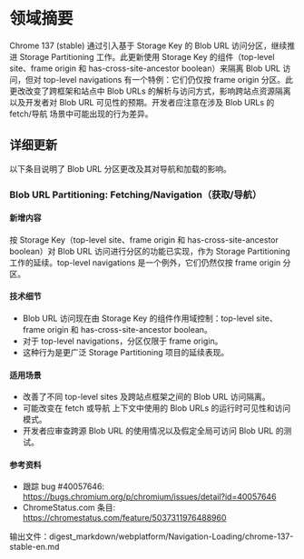 # 领域摘要

Chrome 137 (stable) 通过引入基于 Storage Key 的 Blob URL 访问分区，继续推进 Storage Partitioning 工作。此更新使用 Storage Key 的组件（top-level site、frame origin 和 has-cross-site-ancestor boolean）来隔离 Blob URL 访问，但对 top-level navigations 有一个特例：它们仍仅按 frame origin 分区。此更改改变了跨框架和站点中 Blob URLs 的解析与访问方式，影响跨站点资源隔离以及开发者对 Blob URL 可见性的预期。开发者应注意在涉及 Blob URLs 的 fetch/导航 场景中可能出现的行为差异。

## 详细更新

以下条目说明了 Blob URL 分区更改及其对导航和加载的影响。

### Blob URL Partitioning: Fetching/Navigation（获取/导航）

#### 新增内容
按 Storage Key（top-level site、frame origin 和 has-cross-site-ancestor boolean）对 Blob URL 访问进行分区的功能已实现，作为 Storage Partitioning 工作的延续。top-level navigations 是一个例外，它们仍然仅按 frame origin 分区。

#### 技术细节
- Blob URL 访问现在由 Storage Key 的组件作用域控制：top-level site、frame origin 和 has-cross-site-ancestor boolean。
- 对于 top-level navigations，分区仅限于 frame origin。
- 这种行为是更广泛 Storage Partitioning 项目的延续表现。

#### 适用场景
- 改善了不同 top-level sites 及跨站点框架之间的 Blob URL 访问隔离。
- 可能改变在 fetch 或导航 上下文中使用的 Blob URLs 的运行时可见性和访问模式。
- 开发者应审查跨源 Blob URL 的使用情况以及假定全局可访问 Blob URL 的测试。

#### 参考资料
- 跟踪 bug #40057646: https://bugs.chromium.org/p/chromium/issues/detail?id=40057646
- ChromeStatus.com 条目: https://chromestatus.com/feature/5037311976488960

输出文件：digest_markdown/webplatform/Navigation-Loading/chrome-137-stable-en.md